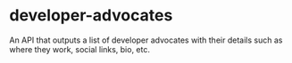# developer-advocates
An API that outputs a list of developer advocates with their details such as where they work, social links, bio, etc.
